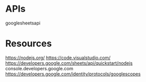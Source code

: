 # APIs
googlesheetsapi

# Resources
https://nodejs.org/
https://code.visualstudio.com/
https://developers.google.com/sheets/api/quickstart/nodejs
console.developers.google.com
https://developers.google.com/identity/protocols/googlescopes
